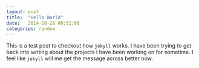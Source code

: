 ```yaml
---
layout: post
title:  "Hello World"
date:   2014-10-28 00:52:00
categories: random
---
```

This is a test post to checkout how `jekyll` works. I have been trying to get back into writing about the projects I have been working on for sometime. I feel like `jekyll` will me get the message across better now.